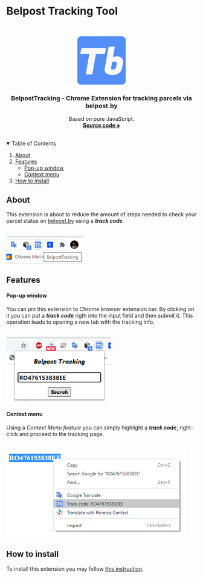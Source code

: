 # Belpost Tracking Tool
<br />
<p align="center">
  <img src="icons/icon128.png" alt="BelpostTracking icon" width="128" height="128">

  <h3 align="center">BelpostTracking - Chrome Extension for tracking parcels via belpost.by</h3>
  <p align="center">
    Based on pure JavaScript.
    <br />
    <a href="https://github.com/StasAndreich/BelpostTracking"><strong>Source code »</strong></a>
  </p>
</p>

<br />

<details open="open">
  <summary>Table of Contents</summary>
  <ol>
    <li>
      <a href="#about">About</a>
    </li>
    <li>
      <a href="#features">Features</a>
      <ul>
        <li><a href="#pop-up-window">Pop-up window</a></li>
        <li><a href="#context-menu">Context menu</a></li>
      </ul>
    </li>
    <li><a href="#how-to-install">How to install</a></li>
  </ol>
</details>

## About
This extension is about to reduce the amount of steps needed to check your parcel status on
[belpost.by](https://belpost.by/Otsleditotpravleniye?number=) using a ***track code***.

<br />
<img align="middle" src="readme-resources/extensionbar-example.png" alt="Extension bar">

## Features
#### Pop-up window
You can pin this extension to Chrome browser extension bar. By clicking on it you can put a ***track code*** 
rigth into the input field and then submit it.
This operation leads to opening a new tab with the tracking info.

<br />
<img align="middle" src="readme-resources/popup-example.png" alt="Popup window">

#### Context menu
Using a *Context Menu feature* you can simply highlight a ***track code***, right-click and proceed to the tracking page.

<br />
<img align="middle" src="readme-resources/contextmenu-example.png" alt="Context menu">

## How to install
To install this extension you may follow [this instruction](https://webkul.com/blog/how-to-install-the-unpacked-extension-in-chrome/).
